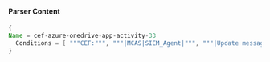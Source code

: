 #### Parser Content
```Java
{
Name = cef-azure-onedrive-app-activity-33
  Conditions = [ """CEF:""", """|MCAS|SIEM_Agent|""", """|Update message (impersonated)|""" ]
}
```
